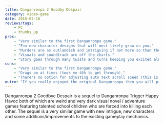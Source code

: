 ```yaml
---
title: Danganronpa 2 Goodby Despair
category: video-game
date: 2018-07-16
reviews/tags:
    - PC
    - thumbs_up
pros:
    - "Very similar to the first Danganronpa game."
    - "Fun new character designs that will most likely grow on you."
    - "Murders are as outlandish and intriguing if not more so than the first game."
    - "Visuals and soundtrack are off the charts."
    - "Story goes through many twists and turns keeping you excited almost constantly."
cons:
    - "Very similar to the first Danganronpa game."
    - "Drags on at times (took me 40h to get through)."
    - "There's no option for adjusting auto text scroll speed (this is a basic feature for any VNs)."
outro: "If you really enjoyed the original Danganronpa then you will probably enjoy the sequel to a certain degree. However I recommend taking a break in between your playthroughs of both games because they are very similar and playing 80h of Danganronpa in a row isn't a good way to die."
---
```

Danganronpa 2 Goodbye Despair is a sequel to Danganronpa Trigger Happy Havoc both of which are weird and very dark visual novel / adventure games featuring talented school children who are forced into killing each other. The sequel is a very similar game with new intrigue, new characters and some additions/improvements to the existing gameplay mechanics.
